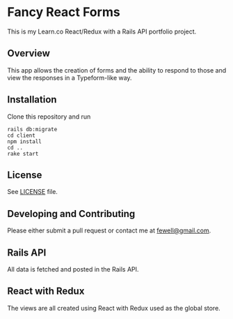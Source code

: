 # Fancy React Forms

This is my Learn.co React/Redux with a Rails API portfolio project.

## Overview

This app allows the creation of forms and the ability to respond to those and view the responses in a Typeform-like way.

## Installation

Clone this repository and run

```bundle install
rails db:migrate
cd client
npm install
cd ..
rake start
```

## License

See [LICENSE](LICENSE.txt) file.

## Developing and Contributing

Please either submit a pull request or contact me at fewell@gmail.com.

## Rails API

All data is fetched and posted in the Rails API.

## React with Redux

The views are all created using React with Redux used as the global store.
